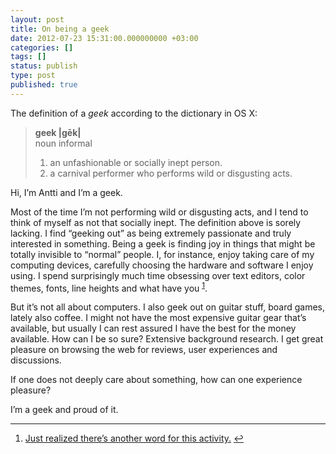 ```yaml
---
layout: post
title: On being a geek
date: 2012-07-23 15:31:00.000000000 +03:00
categories: []
tags: []
status: publish
type: post
published: true
---
```


The definition of a <em>geek</em> according to the dictionary in OS X:

> <strong>geek |gēk|</strong><br>
>  noun informal<br>
>  1. an unfashionable or socially inept person.<br>
>  2. a carnival performer who performs wild or disgusting acts.

Hi, I&#8217;m Antti and I&#8217;m a geek.

Most of the time I&#8217;m not performing wild or disgusting acts, and I tend to think of myself as not that socially inept. The definition above is sorely lacking. I find &#8220;geeking out&#8221; as being extremely passionate and truly interested in something. Being a geek is finding joy in things that might be totally invisible to &#8220;normal&#8221; people. I, for instance, enjoy taking care of my computing devices, carefully choosing the hardware and software I enjoy using. I spend surprisingly much time obsessing over text editors, color themes, fonts, line heights and what have you <sup id="fnref:p27837156294-1"><a href="p27837156294-1" rel="footnote">1</a></sup>.

But it&#8217;s not all about computers. I also geek out on guitar stuff, board games, lately also coffee. I might not have the most expensive guitar gear that&#8217;s available, but usually I can rest assured I have the best for the money available. How can I be so sure? Extensive background research. I get great pleasure on browsing the web for reviews, user experiences and discussions.

If one does not deeply care about something, how can one experience pleasure?

I&#8217;m a geek and proud of it.

<div class="footnotes">
<hr />
<ol>
<li id="fn:p27837156294-1">
<a href="https://en.wikipedia.org/wiki/Procrastination">Just realized there&#8217;s another word for this activity.</a> <a href="p27837156294-1" rev="footnote">↩</a>

</li>
</ol>

